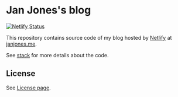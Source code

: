 # Jan Jones's blog

[![Netlify Status](https://api.netlify.com/api/v1/badges/ce19868b-81a4-4903-9584-8a94a143e83a/deploy-status)](https://app.netlify.com/sites/janjones/deploys)

This repository contains source code of my blog hosted by
[Netlify](https://www.netlify.com/) at [janjones.me](https://janjones.me/).

See [stack](content/stack.md) for more details about the code.

## License

See [License page](content/license.md).
